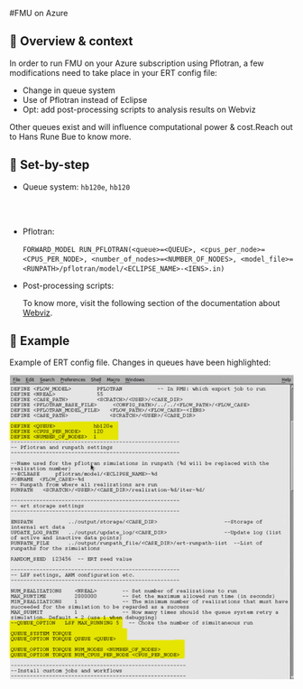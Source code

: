 #FMU on Azure

## 🎯 Overview & context

In order to run FMU on your Azure subscription using Pflotran, a few modifications need to take place in your ERT config file:

- Change in queue system
- Use of Pflotran instead of Eclipse
- Opt: add post-processing scripts to analysis results on Webviz


Other queues exist and will influence computational power & cost. ​Reach out to Hans Rune Bue to know more.


## 📝 Set-by-step

- Queue system: `hb120e`, `hb120`
<br />
<br />


- Pflotran:

    `FORWARD_MODEL RUN_PFLOTRAN(<queue>=<QUEUE>, <cpus_per_node>=<CPUS_PER_NODE>, <number_of_nodes>=<NUMBER_OF_NODES>, <model_file>=<RUNPATH>/pflotran/model/<ECLIPSE_NAME>-<IENS>.in)`

- Post-processing scripts:

    To know more, visit the following section of the documentation about [Webviz](https://fmu-for-ccs.radix.equinor.com/webviz/overview/).


## 📜 Example

Example of ERT config file. Changes in queues have been highlighted:

![](ert-config.jpg)